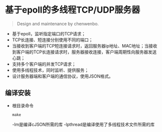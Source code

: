 基于epoll的多线程TCP/UDP服务器
===
>Design and maintenance by chenwenbo.
* 基于epoll，监听指定端口的TCP请求；
* TCP长连接、短连接分别使用不同的端口；
* 当接收到客户端的TCP短连接请求时，返回服务器ip地址、MAC地址；当接收到客户端的TCP长连接请求时，服务器接收连接，客户端周期性向服务器发送心跳；
* 支持多个客户端的并发TCP请求；
* 使用多线程技术，同时监听、提供服务；
* 设计服务器端和客户端的通信协议，使用JSON格式。


编译安装
---
* 根目录命令
  ```
  make
  ```
  -lm是编译cJSON所需的库
  -lpthread是编译使用了多线程技术文件所需的库
